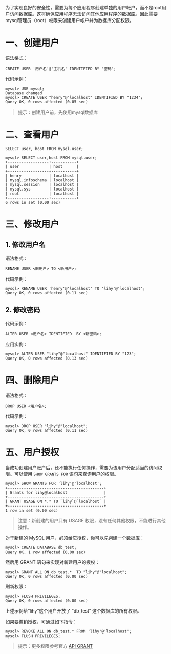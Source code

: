 为了实现良好的安全性，需要为每个应用程序创建单独的用户帐户，而不是root用户访问数据库。这将确保应用程序无法访问其他应用程序的数据库。因此需要mysql管理员（root）权限来创建用户帐户并为数据库分配权限。

# 一、创建用户

语法格式：

```mysql
CREATE USER '用户名'@'主机名' IDENTIFIED BY '密码';
```

代码示例：

```mysql
mysql> USE mysql;
Database changed
mysql> CREATE USER "henry"@"localhost" IDENTIFIED BY "1234";
Query OK, 0 rows affected (0.05 sec)
```

> 提示：创建用户前，先使用mysql数据库

# 二、查看用户

```mysql
SELECT user, host FROM mysql.user;
```

```mysql
mysql> SELECT user,host FROM mysql.user;
+------------------+-----------+
| user             | host      |
+------------------+-----------+
| henry            | localhost |
| mysql.infoschema | localhost |
| mysql.session    | localhost |
| mysql.sys        | localhost |
| root             | localhost |
+------------------+-----------+
6 rows in set (0.00 sec)
```

# 三、修改用户

## 1. 修改用户名

语法格式：

```mysql
RENAME USER <旧用户> TO <新用户>;
```

代码示例：

```mysql
mysql> RENAME USER 'henry'@'localhost' TO 'lihy'@'localhost';
Query OK, 0 rows affected (0.11 sec)
```

## 2. 修改密码

代码示例：

```mysql
ALTER USER <用户名> IDENTIFIED  BY <新密码>;
```

应用实例：

```mysql
mysql> ALTER USER "lihy"@"localhost" IDENTIFIED BY "123";
Query OK, 0 rows affected (0.13 sec)
```

# 四、删除用户

语法格式：

```mysql
DROP USER <用户名>;
```

代码示例：

```mysql
mysql> DROP USER "lihy"@"localhost";
Query OK, 0 rows affected (0.11 sec)
```

# 五、用户授权

当成功创建用户账户后，还不能执行任何操作，需要为该用户分配适当的访问权限。可以使用 `SHOW GRANTS FOR` 语句来查询用户的权限。

```mysql
mysql> SHOW GRANTS FOR 'lihy'@'localhost';
+------------------------------------------+
| Grants for lihy@localhost                |
+------------------------------------------+
| GRANT USAGE ON *.* TO `lihy`@`localhost` |
+------------------------------------------+
1 row in set (0.00 sec)
```

> 注意：新创建的用户只有 USAGE 权限，没有任何其他权限，不能进行其他操作。

对于新建的 MySQL 用户，必须给它授权，你可以先创建一个数据库：

```mysql
mysql> CREATE DATABASE db_test;
Query OK, 1 row affected (0.00 sec)
```

然后用 GRANT 语句来实现对新建用户的授权：

```mysql
mysql> GRANT ALL ON db_test.*  TO "lihy"@"localhost";
Query OK, 0 rows affected (0.00 sec)

```

刷新权限：

```mysql
mysql> FLUSH PRIVILEGES;
Query OK, 0 rows affected (0.00 sec)
```

上述示例给“lihy”这个用户开放了 “db_test” 这个数据库的所有权限。

如果要撤销授权，可通过如下指令：

```mysql
mysql> REVOKE ALL ON db_test.* FROM 'lihy'@'localhost';
mysql> FLUSH PRIVILEGES;
```

> 提示：更多权限参考官方 [API GRANT](https://dev.mysql.com/doc/refman/8.0/en/grant.html)